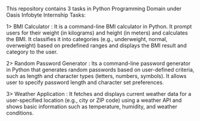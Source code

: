This repository contains 3 tasks in Python Programming Domain under Oasis Infobyte Internship
Tasks:

1> BMI Calculator : It is a command-line BMI calculator in Python. It prompt users for their weight (in kilograms) and height (in meters) and calculates the BMI. It classifies it into categories (e.g., underweight, normal, overweight) based on predefined ranges and displays the BMI result and category to the user.

2> Random Password Generator : Its a command-line password generator in Python that generates random passwords based on user-defined criteria, such as length and character types (letters, numbers, symbols). It allows user to specify password length and character set preferences.

3> Weather Application :  It fetches and displays current weather data for a user-specified location (e.g., city or ZIP code) using a weather API and shows basic information such as temperature, humidity, and weather conditions.
